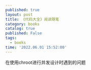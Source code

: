 ```yaml
---
published: true
layout: post
title: 《代码大全》阅读随笔 
category: books
catalog: true
published: False
tags:
  - books 
time: '2022.06.01 15:52:00'
---
```


在使用chroot进行并发设计时遇到的问题

<!--more-->
